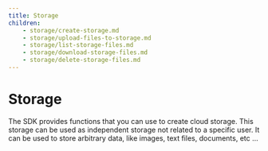 ```yaml
---
title: Storage
children:
    - storage/create-storage.md
    - storage/upload-files-to-storage.md
    - storage/list-storage-files.md
    - storage/download-storage-files.md
    - storage/delete-storage-files.md
---
```


# Storage

The SDK provides functions that you can use to create cloud storage. This storage can be used as independent storage not related to a specific user. It can be used to store arbitrary data, like images, text files, documents, etc ...
